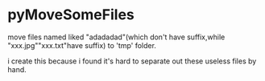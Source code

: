 # pyMoveSomeFiles
move files named liked "adadadad"(which don't have suffix,while "xxx.jpg""xxx.txt"have suffix) to 'tmp' folder.

i create this because i found it's hard to separate out these useless files by hand.

